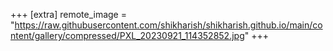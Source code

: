 +++
[extra]
remote_image = "https://raw.githubusercontent.com/shikharish/shikharish.github.io/main/content/gallery/compressed/PXL_20230921_114352852.jpg"
+++
